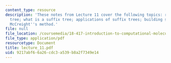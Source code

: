 ```yaml
---
content_type: resource
description: 'These notes from Lecture 11 cover the following topics: review; keyword
  tree; what is a suffix tree; applications of suffix trees; building suffix trees;
  McCreight''s method.'
file: null
file_location: /coursemedia/18-417-introduction-to-computational-molecular-biology-fall-2004/9217abf66a26cdc3a539b8a2f7349e14_lecture_11.pdf
file_type: application/pdf
resourcetype: Document
title: lecture_11.pdf
uid: 9217abf6-6a26-cdc3-a539-b8a2f7349e14
---
```

